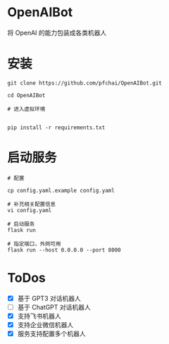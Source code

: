 # OpenAIBot

将 OpenAI 的能力包装成各类机器人


# 安装

```
git clone https://github.com/pfchai/OpenAIBot.git

cd OpenAIBot

# 进入虚拟环境


pip install -r requirements.txt
```


# 启动服务

```
# 配置

cp config.yaml.example config.yaml

# 补充相关配置信息
vi config.yaml

# 启动服务
flask run

# 指定端口，外网可用
flask run --host 0.0.0.0 --port 8000
```


# ToDos

 - [x] 基于 GPT3 对话机器人
 - [ ] 基于 ChatGPT 对话机器人
 - [x] 支持飞书机器人
 - [x] 支持企业微信机器人
 - [x] 服务支持配置多个机器人
